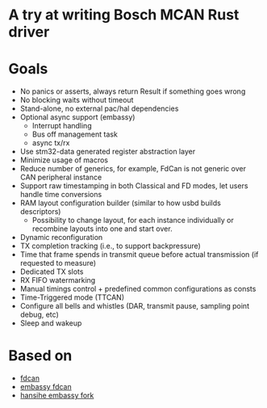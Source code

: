 # A try at writing Bosch MCAN Rust driver

# Goals

* No panics or asserts, always return Result if something goes wrong
* No blocking waits without timeout
* Stand-alone, no external pac/hal dependencies
* Optional async support (embassy)
    * Interrupt handling
    * Bus off management task
    * async tx/rx
* Use stm32-data generated register abstraction layer
* Minimize usage of macros
* Reduce number of generics, for example, FdCan is not generic over CAN peripheral instance
* Support raw timestamping in both Classical and FD modes, let users handle time conversions
* RAM layout configuration builder (similar to how usbd builds descriptors)
    * Possibility to change layout, for each instance individually or recombine layouts into one and start over.
* Dynamic reconfiguration
* TX completion tracking (i.e., to support backpressure)
* Time that frame spends in transmit queue before actual transmission (if requested to measure)
* Dedicated TX slots
* RX FIFO watermarking
* Manual timings control + predefined common configurations as consts
* Time-Triggered mode (TTCAN)
* Configure all bells and whistles (DAR, transmit pause, sampling point debug, etc)
* Sleep and wakeup

# Based on

* [fdcan](https://github.com/stm32-rs/fdcan)
* [embassy fdcan](https://github.com/embassy-rs/embassy/tree/main/embassy-stm32/src/can/fd)
* [hansihe embassy fork](https://github.com/hansihe/embassy/tree/fdcan-rewrite/embassy-stm32/src/can/fd)